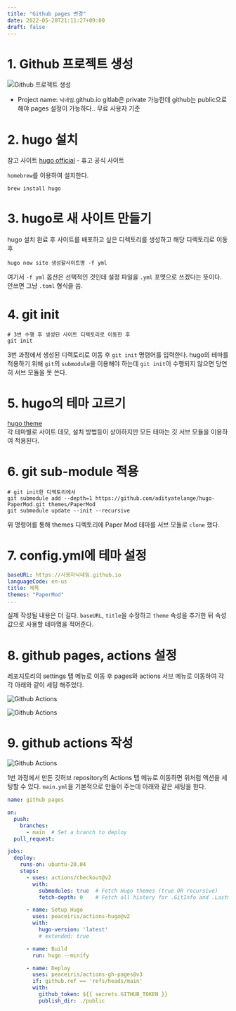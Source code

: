 ```yaml
---
title: "Github pages 변경"
date: 2022-05-20T21:11:27+09:00
draft: false
---
```


# 1. Github 프로젝트 생성

![Github 프로젝트 생성](posts/Hugo/2022-05-20/images/create.png)   

- Project name: `닉네임`.github.io
gitlab은 private 가능한데 github는 public으로 해야 pages 설정이 가능하다.. 무료 사용자 기준


# 2. hugo 설치

참고 사이트
[hugo official](https://hugo.io) - 휴고 공식 사이트  

`homebrew`를 이용하여 설치한다.

```shell
brew install hugo
```

# 3. hugo로 새 사이트 만들기

hugo 설치 완료 후 사이트를 배포하고 싶은 디렉토리를 생성하고 해당 디렉토리로 이동 후

```shell
hugo new site 생성할사이트명 -f yml
```

여기서 `-f yml` 옵션은 선택적인 것인데 설정 파일을 `.yml` 포맷으로 쓰겠다는 뜻이다. 안쓰면 그냥 `.toml` 형식을 씀.


# 4. git init

```shell
# 3번 수행 후 생성된 사이트 디렉토리로 이동한 후
git init
```

3번 과정에서 생성된 디렉토리로 이동 후 `git init` 명령어를 입력한다. hugo의 테마를 적용하기 위해 `git`의 `submodule`을 이용해야 하는데
`git init`이 수행되지 않으면 당연히 서브 모듈을 못 쓴다.


# 5. hugo의 테마 고르기

[hugo theme](https://themes.gohugo.io)  
각 테마별로 사이트 데모, 설치 방법등이 상이하지만 모든 테마는 깃 서브 모듈을 이용하여 적용된다.


# 6. git sub-module 적용

```shell
# git init한 디렉토리에서
git submodule add --depth=1 https://github.com/adityatelange/hugo-PaperMod.git themes/PaperMod
git submodule update --init --recursive
```

위 명령어를 통해 themes 디렉토리에 Paper Mod 테마를 서브 모듈로 `clone` 했다.


# 7. config.yml에 테마 설정

```yml
baseURL: https://사용자닉네임.github.io
languageCode: en-us
title: 제목
themes: "PaperMod"
...
```

실제 작성될 내용은 더 길다. `baseURL`, `title`을 수정하고 `theme` 속성을 추가한 뒤 속성값으로 사용할 테마명을 적어준다.

# 8. github pages, actions 설정

레포지토리의 settings 탭 메뉴로 이동 후 pages와 actions 서브 메뉴로 이동하여 각각 아래와 같이 세팅 해주었다.

![Github Actions](/posts/Hugo/2022-05-20/images/actions_setting1.png)  

![Github Actions](/posts/Hugo/2022-05-20/images/actions_setting2.png)  

# 9. github actions 작성

![Github Actions](/posts/Hugo/2022-05-20/images/action.png)  

1번 과정에서 만든 깃허브 repository의 Actions 탭 메뉴로 이동하면 위처럼 액션을 세팅할 수 있다. `main.yml`을
기본적으로 만들어 주는데 아래와 같은 세팅을 한다. 

```yml
name: github pages

on:
  push:
    branches:
      - main  # Set a branch to deploy
  pull_request:

jobs:
  deploy:
    runs-on: ubuntu-20.04
    steps:
      - uses: actions/checkout@v2
        with:
          submodules: true  # Fetch Hugo themes (true OR recursive)
          fetch-depth: 0    # Fetch all history for .GitInfo and .Lastmod

      - name: Setup Hugo
        uses: peaceiris/actions-hugo@v2
        with:
          hugo-version: 'latest'
          # extended: true

      - name: Build
        run: hugo --minify

      - name: Deploy
        uses: peaceiris/actions-gh-pages@v3
        if: github.ref == 'refs/heads/main'
        with:
          github_token: ${{ secrets.GITHUB_TOKEN }}
          publish_dir: ./public
```

